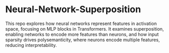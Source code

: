 # Neural-Network-Superposition
This repo explores how neural networks represent features in activation space, focusing on MLP blocks in Transformers. It examines superposition, enabling networks to encode more features than neurons, and how input sparsity drives polysemanticity, where neurons encode multiple features, reducing interpretability.
